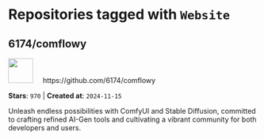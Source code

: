# Repositories tagged with `Website`


## 6174/comflowy


<a href='https://github.com/6174/comflowy'>
<img src="https://avatars.githubusercontent.com/u/3872872?v=4" width="50" height="50"></a> &nbsp; &nbsp; https://github.com/6174/comflowy

**Stars**: `970` | **Created at**: `2024-11-15`


Unleash endless possibilities with ComfyUI and Stable Diffusion, committed to crafting refined AI-Gen tools and cultivating a vibrant community for both developers and users. 
